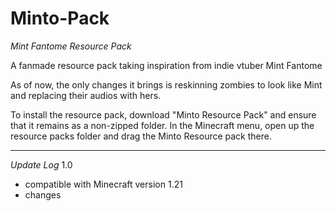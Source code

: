 # Minto-Pack
*Mint Fantome Resource Pack*

A fanmade resource pack taking inspiration from indie vtuber Mint Fantome

As of now, the only changes it brings is reskinning zombies to look like Mint and replacing their audios with hers.

To install the resource pack, download "Minto Resource Pack" and ensure that it remains as a non-zipped folder. In the Minecraft menu, open up the resource packs folder and drag the Minto Resource pack there.


------------------------------------------------------

_Update Log_
1.0
- compatible with Minecraft version 1.21
- changes
